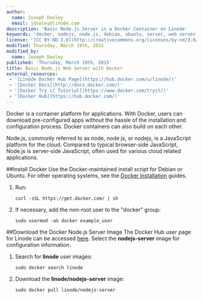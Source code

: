 ```yaml
---
author:
  name: Joseph Dooley
  email: jdooley@linode.com
description: 'Basic Node.js Server in a Docker Container on Linode'
keywords: 'docker, nodejs, node.js, debian, ubuntu, server, web server, js, javascript'
license: '[CC BY-ND 3.0](http://creativecommons.org/licenses/by-nd/3.0/us/)'
modified: Thursday, March 19th, 2015
modified_by:
  name: Joseph Dooley
published: 'Thursday, March 19th, 2015'
title: Basic Node.js Web Server with Docker
external_resources:
 - '[Linode Docker Hub Page](https://hub.docker.com/u/linode/)'
 - '[Docker Docs](http://docs.docker.com/)'
 - '[Docker Try it Tutorial](https://www.docker.com/tryit/)'
 - '[Docker Hub](https://hub.docker.com/)'
---
```



Docker is a container platform for applications. With Docker, users can download pre-configured apps without the hassle of the installation and configuration process. Docker containers can also build on each other.

Node.js, commonly referred to as node, node js, or nodejs, is a JavaScript platform for the cloud. Compared to typical browser-side JavaScript, Node.js is server-side JavaScript, often used for various cloud related applications. 

##Install Docker
Use the Docker-maintained install script for Debian or Ubuntu. For other operating systems, see the [Docker Installation](https://docs.docker.com/en/latest/installation/) guides.

1.  Run:

        curl -sSL https://get.docker.com/ | sh

2.  If necessary, add the non-root user to the "docker" group:

        sudo usermod -aG docker example_user

##Download the Docker Node.js Server Image
The Docker Hub user page for Linode can be accessed [here](https://hub.docker.com/u/linode/). Select the **nodejs-server** image for configuration information.

1.  Search for **linode** user images:

        sudo docker search linode

2.  Download the **linode/nodejs-server** image:

        sudo docker pull linode/nodejs-server


